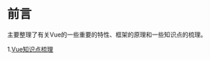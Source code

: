 # 前言
主要整理了有关Vue的一些重要的特性、框架的原理和一些知识点的梳理。

1.[Vue知识点梳理](https://github.com/fuhangyy/Vue-Blog/issues/1)
